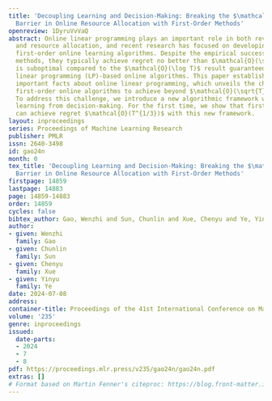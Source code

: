 ```yaml
---
title: 'Decoupling Learning and Decision-Making: Breaking the $\mathcalO(\sqrtT)$
  Barrier in Online Resource Allocation with First-Order Methods'
openreview: 1DyruVvVaQ
abstract: Online linear programming plays an important role in both revenue management
  and resource allocation, and recent research has focused on developing efficient
  first-order online learning algorithms. Despite the empirical success of first-order
  methods, they typically achieve regret no better than $\mathcal{O}(\sqrt{T})$, which
  is suboptimal compared to the $\mathcal{O}(\log T)$ result guaranteed by the state-of-the-art
  linear programming (LP)-based online algorithms. This paper establishes several
  important facts about online linear programming, which unveils the challenge for
  first-order online algorithms to achieve beyond $\mathcal{O}(\sqrt{T})$ regret.
  To address this challenge, we introduce a new algorithmic framework which decouples
  learning from decision-making. For the first time, we show that first-order methods
  can achieve regret $\mathcal{O}(T^{1/3})$ with this new framework.
layout: inproceedings
series: Proceedings of Machine Learning Research
publisher: PMLR
issn: 2640-3498
id: gao24n
month: 0
tex_title: 'Decoupling Learning and Decision-Making: Breaking the $\mathcal{O}(\sqrt{T})$
  Barrier in Online Resource Allocation with First-Order Methods'
firstpage: 14859
lastpage: 14883
page: 14859-14883
order: 14859
cycles: false
bibtex_author: Gao, Wenzhi and Sun, Chunlin and Xue, Chenyu and Ye, Yinyu
author:
- given: Wenzhi
  family: Gao
- given: Chunlin
  family: Sun
- given: Chenyu
  family: Xue
- given: Yinyu
  family: Ye
date: 2024-07-08
address:
container-title: Proceedings of the 41st International Conference on Machine Learning
volume: '235'
genre: inproceedings
issued:
  date-parts:
  - 2024
  - 7
  - 8
pdf: https://proceedings.mlr.press/v235/gao24n/gao24n.pdf
extras: []
# Format based on Martin Fenner's citeproc: https://blog.front-matter.io/posts/citeproc-yaml-for-bibliographies/
---
```

